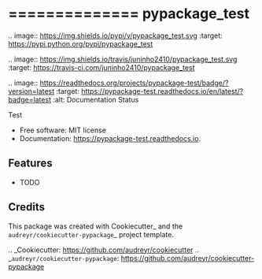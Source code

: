 ==============
pypackage_test
==============


.. image:: https://img.shields.io/pypi/v/pypackage_test.svg
        :target: https://pypi.python.org/pypi/pypackage_test

.. image:: https://img.shields.io/travis/juninho2410/pypackage_test.svg
        :target: https://travis-ci.com/juninho2410/pypackage_test

.. image:: https://readthedocs.org/projects/pypackage-test/badge/?version=latest
        :target: https://pypackage-test.readthedocs.io/en/latest/?badge=latest
        :alt: Documentation Status




Test


* Free software: MIT license
* Documentation: https://pypackage-test.readthedocs.io.


Features
--------

* TODO

Credits
-------

This package was created with Cookiecutter_ and the `audreyr/cookiecutter-pypackage`_ project template.

.. _Cookiecutter: https://github.com/audreyr/cookiecutter
.. _`audreyr/cookiecutter-pypackage`: https://github.com/audreyr/cookiecutter-pypackage
